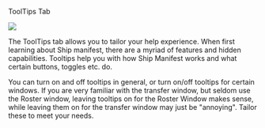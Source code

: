 ToolTips Tab

![](http://i.imgur.com/4PtNnLd.png)

The ToolTips tab allows you to tailor your help experience.  When first learning about Ship manifest, there are a myriad of features and hidden capabilities.  Tooltips help you with how Ship Manifest works and what certain buttons, toggles etc. do.

You can turn on and off tooltips in general, or turn on/off tooltips for certain windows.   If you are very familiar with the transfer window, but seldom use the Roster window, leaving tooltips on for the Roster Window makes sense, while leaving them on for the transfer window may just be "annoying".  Tailor these to meet your needs.